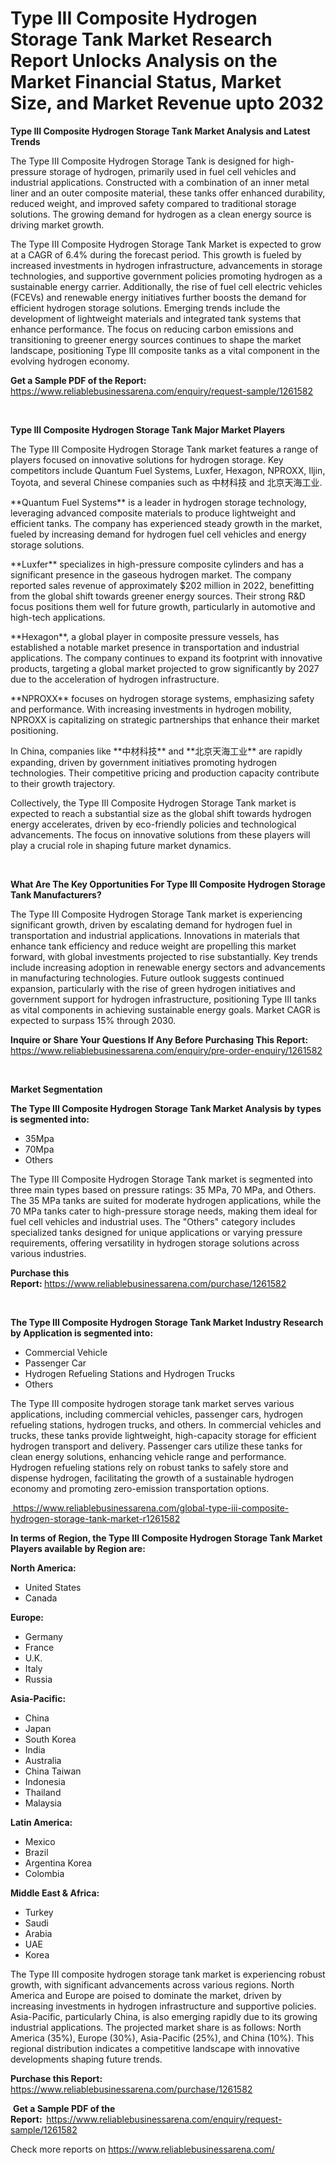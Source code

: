 <p><h1>Type III Composite Hydrogen Storage Tank Market Research Report Unlocks Analysis on the Market Financial Status, Market Size, and Market Revenue upto 2032</h1></p><p><strong>Type III Composite Hydrogen Storage Tank Market Analysis and Latest Trends</strong></p>
<p><p>The Type III Composite Hydrogen Storage Tank is designed for high-pressure storage of hydrogen, primarily used in fuel cell vehicles and industrial applications. Constructed with a combination of an inner metal liner and an outer composite material, these tanks offer enhanced durability, reduced weight, and improved safety compared to traditional storage solutions. The growing demand for hydrogen as a clean energy source is driving market growth.</p><p>The Type III Composite Hydrogen Storage Tank Market is expected to grow at a CAGR of 6.4% during the forecast period. This growth is fueled by increased investments in hydrogen infrastructure, advancements in storage technologies, and supportive government policies promoting hydrogen as a sustainable energy carrier. Additionally, the rise of fuel cell electric vehicles (FCEVs) and renewable energy initiatives further boosts the demand for efficient hydrogen storage solutions. Emerging trends include the development of lightweight materials and integrated tank systems that enhance performance. The focus on reducing carbon emissions and transitioning to greener energy sources continues to shape the market landscape, positioning Type III composite tanks as a vital component in the evolving hydrogen economy.</p></p>
<p><strong>Get a Sample PDF of the Report:&nbsp;</strong> <a href="https://www.reliablebusinessarena.com/enquiry/request-sample/1261582?utm_campaign=2294&utm_medium=2&utm_source=Github&utm_content=ia&utm_term=27022025&utm_id=type-iii-composite-hydrogen-storage-tank">https://www.reliablebusinessarena.com/enquiry/request-sample/1261582</a></p>
<p>&nbsp;</p>
<p><strong>Type III Composite Hydrogen Storage Tank Major Market Players</strong></p>
<p><p>The Type III Composite Hydrogen Storage Tank market features a range of players focused on innovative solutions for hydrogen storage. Key competitors include Quantum Fuel Systems, Luxfer, Hexagon, NPROXX, Iljin, Toyota, and several Chinese companies such as 中材科技 and 北京天海工业.</p><p>**Quantum Fuel Systems** is a leader in hydrogen storage technology, leveraging advanced composite materials to produce lightweight and efficient tanks. The company has experienced steady growth in the market, fueled by increasing demand for hydrogen fuel cell vehicles and energy storage solutions.</p><p>**Luxfer** specializes in high-pressure composite cylinders and has a significant presence in the gaseous hydrogen market. The company reported sales revenue of approximately $202 million in 2022, benefitting from the global shift towards greener energy sources. Their strong R&D focus positions them well for future growth, particularly in automotive and high-tech applications.</p><p>**Hexagon**, a global player in composite pressure vessels, has established a notable market presence in transportation and industrial applications. The company continues to expand its footprint with innovative products, targeting a global market projected to grow significantly by 2027 due to the acceleration of hydrogen infrastructure.</p><p>**NPROXX** focuses on hydrogen storage systems, emphasizing safety and performance. With increasing investments in hydrogen mobility, NPROXX is capitalizing on strategic partnerships that enhance their market positioning.</p><p>In China, companies like **中材科技** and **北京天海工业** are rapidly expanding, driven by government initiatives promoting hydrogen technologies. Their competitive pricing and production capacity contribute to their growth trajectory.</p><p>Collectively, the Type III Composite Hydrogen Storage Tank market is expected to reach a substantial size as the global shift towards hydrogen energy accelerates, driven by eco-friendly policies and technological advancements. The focus on innovative solutions from these players will play a crucial role in shaping future market dynamics.</p></p>
<p>&nbsp;</p>
<p><strong>What Are The Key Opportunities For Type III Composite Hydrogen Storage Tank Manufacturers?</strong></p>
<p><p>The Type III Composite Hydrogen Storage Tank market is experiencing significant growth, driven by escalating demand for hydrogen fuel in transportation and industrial applications. Innovations in materials that enhance tank efficiency and reduce weight are propelling this market forward, with global investments projected to rise substantially. Key trends include increasing adoption in renewable energy sectors and advancements in manufacturing technologies. Future outlook suggests continued expansion, particularly with the rise of green hydrogen initiatives and government support for hydrogen infrastructure, positioning Type III tanks as vital components in achieving sustainable energy goals. Market CAGR is expected to surpass 15% through 2030.</p></p>
<p><strong>Inquire or Share Your Questions If Any Before Purchasing This Report:</strong> <a href="https://www.reliablebusinessarena.com/enquiry/pre-order-enquiry/1261582?utm_campaign=2294&utm_medium=2&utm_source=Github&utm_content=ia&utm_term=27022025&utm_id=type-iii-composite-hydrogen-storage-tank">https://www.reliablebusinessarena.com/enquiry/pre-order-enquiry/1261582</a></p>
<p>&nbsp;</p>
<p><strong>Market Segmentation</strong></p>
<p><strong>The Type III Composite Hydrogen Storage Tank Market Analysis by types is segmented into:</strong></p>
<p><ul><li>35Mpa</li><li>70Mpa</li><li>Others</li></ul></p>
<p><p>The Type III Composite Hydrogen Storage Tank market is segmented into three main types based on pressure ratings: 35 MPa, 70 MPa, and Others. The 35 MPa tanks are suited for moderate hydrogen applications, while the 70 MPa tanks cater to high-pressure storage needs, making them ideal for fuel cell vehicles and industrial uses. The "Others" category includes specialized tanks designed for unique applications or varying pressure requirements, offering versatility in hydrogen storage solutions across various industries.</p></p>
<p><strong>Purchase this Report:&nbsp;</strong><a href="https://www.reliablebusinessarena.com/purchase/1261582?utm_campaign=2294&utm_medium=2&utm_source=Github&utm_content=ia&utm_term=27022025&utm_id=type-iii-composite-hydrogen-storage-tank">https://www.reliablebusinessarena.com/purchase/1261582</a></p>
<p>&nbsp;</p>
<p><strong>The Type III Composite Hydrogen Storage Tank Market Industry Research by Application is segmented into:</strong></p>
<p><ul><li>Commercial Vehicle</li><li>Passenger Car</li><li>Hydrogen Refueling Stations and Hydrogen Trucks</li><li>Others</li></ul></p>
<p><p>The Type III composite hydrogen storage tank market serves various applications, including commercial vehicles, passenger cars, hydrogen refueling stations, hydrogen trucks, and others. In commercial vehicles and trucks, these tanks provide lightweight, high-capacity storage for efficient hydrogen transport and delivery. Passenger cars utilize these tanks for clean energy solutions, enhancing vehicle range and performance. Hydrogen refueling stations rely on robust tanks to safely store and dispense hydrogen, facilitating the growth of a sustainable hydrogen economy and promoting zero-emission transportation options.</p></p>
<p><a href="https://www.reliablebusinessarena.com/global-type-iii-composite-hydrogen-storage-tank-market-r1261582?utm_campaign=2294&utm_medium=2&utm_source=Github&utm_content=ia&utm_term=27022025&utm_id=type-iii-composite-hydrogen-storage-tank">&nbsp;https://www.reliablebusinessarena.com/global-type-iii-composite-hydrogen-storage-tank-market-r1261582</a></p>
<p><strong>In terms of Region, the Type III Composite Hydrogen Storage Tank Market Players available by Region are:</strong></p>
<p>
    <p> <strong> North America: </strong>
        <ul>
            <li>United States</li>
            <li>Canada</li>
        </ul>
        </p> 
    <p> <strong> Europe: </strong>
        <ul>
            <li>Germany</li>
            <li>France</li>
            <li>U.K.</li>
            <li>Italy</li>
            <li>Russia</li>
        </ul>
        </p> 
    <p> <strong> Asia-Pacific: </strong>
        <ul>
            <li>China</li>
            <li>Japan</li>
            <li>South Korea</li>
            <li>India</li>
            <li>Australia</li>
            <li>China Taiwan</li>
            <li>Indonesia</li>
            <li>Thailand</li>
            <li>Malaysia</li>
        </ul>
        </p> 
    <p> <strong> Latin America: </strong>
        <ul>
            <li>Mexico</li>
            <li>Brazil</li>
            <li>Argentina Korea</li>
            <li>Colombia</li>
        </ul>
        </p> 
    <p> <strong> Middle East & Africa: </strong>
        <ul>
            <li>Turkey</li>
            <li>Saudi</li>
            <li>Arabia</li>
            <li>UAE</li>
            <li>Korea</li>
        </ul>
    </p>
    </p>
<p><p>The Type III composite hydrogen storage tank market is experiencing robust growth, with significant advancements across various regions. North America and Europe are poised to dominate the market, driven by increasing investments in hydrogen infrastructure and supportive policies. Asia-Pacific, particularly China, is also emerging rapidly due to its growing industrial applications. The projected market share is as follows: North America (35%), Europe (30%), Asia-Pacific (25%), and China (10%). This regional distribution indicates a competitive landscape with innovative developments shaping future trends.</p></p>
<p><strong>Purchase this Report: </strong><a href="https://www.reliablebusinessarena.com/purchase/1261582?utm_campaign=2294&utm_medium=2&utm_source=Github&utm_content=ia&utm_term=27022025&utm_id=type-iii-composite-hydrogen-storage-tank">https://www.reliablebusinessarena.com/purchase/1261582</a></p>
<p>&nbsp;<strong>Get a Sample PDF of the Report:&nbsp;&nbsp;</strong><a href="https://www.reliablebusinessarena.com/enquiry/request-sample/1261582?utm_campaign=2294&utm_medium=2&utm_source=Github&utm_content=ia&utm_term=27022025&utm_id=type-iii-composite-hydrogen-storage-tank">https://www.reliablebusinessarena.com/enquiry/request-sample/1261582</a></p>
<p><strong></strong></p>
<p>Check more reports on <a href="https://www.reliablebusinessarena.com/?utm_campaign=2294&utm_medium=2&utm_source=Github&utm_content=ia&utm_term=27022025&utm_id=type-iii-composite-hydrogen-storage-tank">https://www.reliablebusinessarena.com/</a></p>